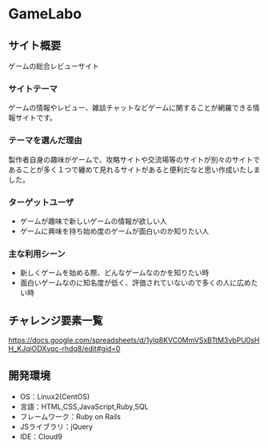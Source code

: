# GameLabo

## サイト概要
ゲームの総合レビューサイト

### サイトテーマ
ゲームの情報やレビュー、雑談チャットなどゲームに関することが網羅できる情報サイトです。

### テーマを選んだ理由
製作者自身の趣味がゲームで、攻略サイトや交流場等のサイトが別々のサイトであることが多く１つで纏めて見れるサイトがあると便利だなと思い作成いたしました。

### ターゲットユーザ
* ゲームが趣味で新しいゲームの情報が欲しい人
* ゲームに興味を持ち始め度のゲームが面白いのか知りたい人

### 主な利用シーン
* 新しくゲームを始める際、どんなゲームなのかを知りたい時
* 面白いゲームなのに知名度が低く、評価されていないので多くの人に広めたい時

## チャレンジ要素一覧
<https://docs.google.com/spreadsheets/d/1ylq8KVC0MmVSxBTtM3vbPU0sHH_KJqiODXvqc-rhdq8/edit#gid=0>

## 開発環境
- OS：Linux2(CentOS)
- 言語：HTML,CSS,JavaScript,Ruby,SQL
- フレームワーク：Ruby on Rails
- JSライブラリ：jQuery
- IDE：Cloud9